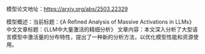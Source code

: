 模型论文地址：https://arxiv.org/abs/2503.22329

模型概述：当前标题：《A Refined Analysis of Massive Activations in LLMs》
中文文章标题：《LLM中大量激活的精细分析》
文章内容：本文深入分析了大型语言模型中激活量的分布特性，提出了一种新的分析方法，以优化模型性能和资源使用。
